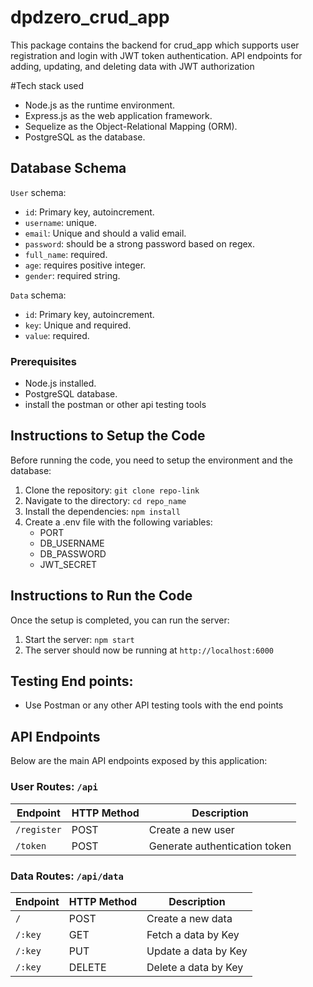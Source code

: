 # dpdzero_crud_app
This package contains the backend for crud_app which supports user registration and login with JWT token authentication. API endpoints for adding, updating, and deleting data with JWT authorization

#Tech stack used
- Node.js as the runtime environment.
- Express.js as the web application framework.
- Sequelize as the Object-Relational Mapping (ORM).
- PostgreSQL as the database.

## Database Schema

`User` schema:
- `id`: Primary key, autoincrement.
- `username`:  unique.
- `email`: Unique and should a valid email.
- `password`: should be a strong password based on regex.
- `full_name`: required.
- `age`: requires positive integer.
- `gender`: required string.

`Data` schema:
- `id`: Primary key, autoincrement.
- `key`: Unique and required.
- `value`: required.

### Prerequisites
- Node.js installed.
- PostgreSQL database.
- install the postman or other api testing tools

## Instructions to Setup the Code

Before running the code, you need to setup the environment and the database:

1. Clone the repository: `git clone repo-link`
2. Navigate to the directory: `cd repo_name`
3. Install the dependencies: `npm install`
4. Create a .env file with the following variables:
   - PORT 
   - DB_USERNAME
   - DB_PASSWORD 
   - JWT_SECRET 

## Instructions to Run the Code

Once the setup is completed, you can run the server:

1. Start the server: `npm start`
2. The server should now be running at `http://localhost:6000`

## Testing End points:

- Use Postman or any other API testing tools with the end points 


## API Endpoints

Below are the main API endpoints exposed by this application:

### User Routes: `/api`

| Endpoint       | HTTP Method | Description                  |
|----------------|-------------|------------------------------|
| `/register`    | POST        | Create a new user            |
| `/token`       | POST        | Generate authentication token|


### Data Routes: `/api/data`

| Endpoint       | HTTP Method | Description                  |
|----------------|-------------|------------------------------|
| `/`            | POST        | Create a new data            |
| `/:key`        | GET         | Fetch a data by Key          |
| `/:key`        | PUT         | Update a data by Key         |
| `/:key`        | DELETE      | Delete a data by Key         |
